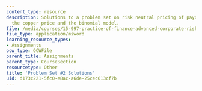 ```yaml
---
content_type: resource
description: Solutions to a problem set on risk neutral pricing of payoffs tied to
  the copper price and the binomial model.
file: /media/courses/15-997-practice-of-finance-advanced-corporate-risk-management-spring-2009/d173c2215fc0e8aca6de25cec613cf7b_sol_pset2.xls
file_type: application/msword
learning_resource_types:
- Assignments
ocw_type: OCWFile
parent_title: Assignments
parent_type: CourseSection
resourcetype: Other
title: 'Problem Set #2 Solutions'
uid: d173c221-5fc0-e8ac-a6de-25cec613cf7b
---
```

